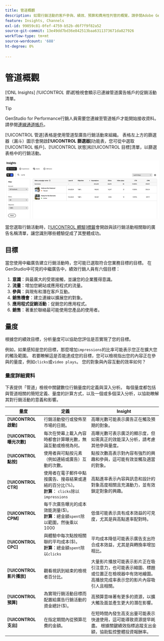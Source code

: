 ```yaml
---
title: 管道概觀
description: 如需行銷活動的客戶參與、績效、預算和費用性列管的概覽，請參閱Adobe GenStudio中的績效行銷人員。
feature: Insights, Channels
exl-id: 99059c81-0fef-4759-b52b-d6f7f9f82a52
source-git-commit: 13e49dd7bd36e842513baa6311373671da827926
workflow-type: tm+mt
source-wordcount: '688'
ht-degree: 0%

---
```


# 管道概觀

[!DNL Insights] _[!UICONTROL 管道]_&#x200B;檢視會顯示已連線管道廣告帳戶的促銷活動清單。

>[!TIP]
>
>GenStudio for Performance行銷人員需要您連線至管道帳戶才能開始接收資料。 請參閱[連線通道帳戶](connect-channel.md)。

[!UICONTROL 管道]表格是使用管道型廣告行銷活動來組織。 表格左上方的篩選器（漏斗）圖示會開啟&#x200B;**[!UICONTROL 篩選器]**&#x200B;功能表，您可從中選取[!UICONTROL 帳戶]、[!UICONTROL 狀態]和[!UICONTROL 目標]清單，以篩選表格中的行銷活動。

![管道篩選器和資料表](../../assets/insights-channels-filter.png)

當您選取行銷活動時，[[!UICONTROL 體驗]標籤](experiences.md)會開啟與該行銷活動相關聯的廣告名稱清單，讓您識別哪些體驗促成了其整體成功。

## 目標

當您使用中繼廣告建立行銷活動時，您可能已選取符合您業務目標的目標。 在GenStudio中可見的中繼廣告中，績效行銷人員有六個目標：

1. **意識**：與最廣大的受眾接觸，並讓您的企業獲得意識。
1. **流量**：增加您網站或應用程式的流量。
1. **參與**：與現有和潛在客戶互動。
1. **銷售機會**：建立連線以擴展您的對象。
1. **應用程式促銷活動**：促銷您的應用程式。
1. **銷售**：著重於聯絡最可能使用您產品的使用者。

## 量度

根據您的績效目標，分析量度可以協助您評估是否實現了您的目標。

例如，如果感知是您的目標，那麼增加`impressions`的比率可能表示您正在擴大您的觸及範圍。 若要瞭解這是否能達成您的目標，您可以檢視指出您的內容正在參與的量度，例如`clicks`或`video plays`。 您的對象與內容互動的效率如何？

### 量度詳細資料

下表提供「管道」檢視中關鍵數位行銷量度的定義與深入分析。 每個量度都包括與管道相關的簡短定義、量度的計算方式，以及一個或多個深入分析，以協助瞭解其對行銷活動的意義和影響。

| 量度 | 定義 | Insight |
| ----------- | ----------------------------- | -------------------------------- |
| **[!UICONTROL 啟動]** | 行銷活動發行或發佈至市場的日期。 | 高曝光數可能表示廣告正在觸及預期的對象。 |
| **[!UICONTROL 曝光次數]** | 每次在熒幕上載入內容時都會計算曝光數，無論互動或檢視為何。 | 高曝光數可表示廣泛的顯示度，但如需真正的效能深入分析，請考慮其他參與量度。 |
| **[!UICONTROL 點按]** | 使用者與可點按元素（例如連結或廣告）互動的次數。 | 點按次數高表示對內容有強烈的興趣和參與，這可能有效並觸及適當的對象。 |
| **[!UICONTROL CTR]** | 使用者在電子郵件中點按廣告、搜尋結果或連結的百分比(%)。<br>**計算**： `clicks`除以`impressions` | 高點進率表示內容與訊息和設計的對象高度相關且充滿動力，並有效鎖定對象的興趣。 |
| **[!UICONTROL CPM]** | 每千次廣告曝光的成本效能測量($)。<br>**計算**：總金額`spent`除以範圍，然後乘以1000 | 低值可能表示具有成本效益的可見度，尤其是與高點進率配對時。 |
| **[!UICONTROL CPC]** | 與體驗中每次點按相關聯的平均成本($)。<br>**計算**：總金額`spent`除以`clicks` | 平均成本降低可能表示廣告支出符合成本效益，尤其是與轉換率增加相比。 |
| **[!UICONTROL 影片播放]** | 觀看視訊到結束的檢視者百分比。 | 大量影片播放可能表示影片正在吸引注意力，也可能表示縮圖、標題或位置正在檢視器中有效地繪圖。 高播放完成率表示您的影片內容吸引人且相關。 |
| **[!UICONTROL 預算]** | 為實現行銷活動目標而配置給廣告行銷活動的資金總計($)。 | 高預算意味著有更多的資源，以擴大觸及面並產生更大的潛在影響。 |
| **[!UICONTROL 支出]** | 在指定期間內從預算花費的金額。 | 在短時間內發生高支出量可能表示快速使用，這可能導致資源提早耗盡。 根據關鍵績效指標追蹤支出金額，協助監控整體投資報酬率。 |
